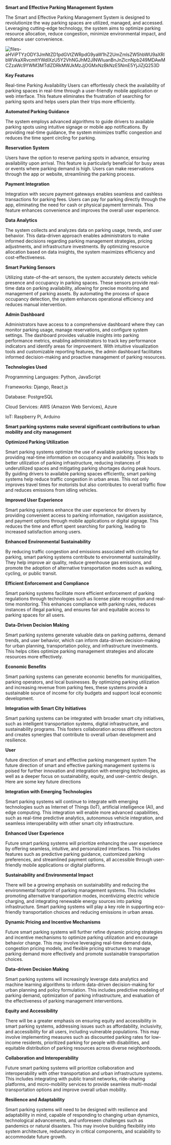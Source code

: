 **Smart and Effective Parking Management System**

The Smart and Effective Parking Management System is designed to revolutionize the way parking spaces are utilized, managed, and accessed. Leveraging cutting-edge technology, the system aims to optimize parking resource allocation, reduce congestion, minimize environmental impact, and enhance user convenience.

![files-aHViPTYzODY3JmNtZD1pdGVtZWRpdG9yaW1hZ2UmZmlsZW5hbWU9aXRlbWVkaXRvcmltYWdlXzU5Y2VhNGJhM2JlNWIuanBnJnZlcnNpb249MDAwMCZzaWc9YWM3MTdlZDRkMWJkMzJjOGMxNzBkNzE5NmE5YjJiZjQ253D](https://github.com/smartrbo/Mini-Project/assets/159227781/87ff9b7e-f008-494b-aba1-4de12cc9ee65)





**Key Features**

Real-time Parking Availability
Users can effortlessly check the availability of parking spaces in real-time through a user-friendly mobile application or web interface. This feature eliminates the frustration of searching for parking spots and helps users plan their trips more efficiently.

**Automated Parking Guidance**

The system employs advanced algorithms to guide drivers to available parking spots using intuitive signage or mobile app notifications. By providing real-time guidance, the system minimizes traffic congestion and reduces the time spent circling for parking.

**Reservation System**

Users have the option to reserve parking spots in advance, ensuring availability upon arrival. This feature is particularly beneficial for busy areas or events where parking demand is high. Users can make reservations through the app or website, streamlining the parking process.

**Payment Integration**

Integration with secure payment gateways enables seamless and cashless transactions for parking fees. Users can pay for parking directly through the app, eliminating the need for cash or physical payment terminals. This feature enhances convenience and improves the overall user experience.

**Data Analytics**

The system collects and analyzes data on parking usage, trends, and user behavior. This data-driven approach enables administrators to make informed decisions regarding parking management strategies, pricing adjustments, and infrastructure investments. By optimizing resource allocation based on data insights, the system maximizes efficiency and cost-effectiveness.

**Smart Parking Sensors**

Utilizing state-of-the-art sensors, the system accurately detects vehicle presence and occupancy in parking spaces. These sensors provide real-time data on parking availability, allowing for precise monitoring and management of parking assets. By automating the process of space occupancy detection, the system enhances operational efficiency and reduces manual intervention.

**Admin Dashboard**

Administrators have access to a comprehensive dashboard where they can monitor parking usage, manage reservations, and configure system settings. The dashboard provides valuable insights into parking performance metrics, enabling administrators to track key performance indicators and identify areas for improvement. With intuitive visualization tools and customizable reporting features, the admin dashboard facilitates informed decision-making and proactive management of parking resources.

**Technologies Used**

Programming Languages: Python, JavaScript

Frameworks: Django, React.js

Database: PostgreSQL

Cloud Services: AWS (Amazon Web Services), Azure

IoT: Raspberry Pi, Arduino

**Smart parking systems make several significant contributions to urban mobility and city management**

**Optimized Parking Utilization**

Smart parking systems optimize the use of available parking spaces by providing real-time information on occupancy and availability. This leads to better utilization of parking infrastructure, reducing instances of underutilized spaces and mitigating parking shortages during peak hours.
 By guiding drivers to available parking spaces efficiently, smart parking systems help reduce traffic congestion in urban areas. This not only improves travel times for motorists but also contributes to overall traffic flow and reduces emissions from idling vehicles.
 
**Improved User Experience** 

Smart parking systems enhance the user experience for drivers by providing convenient access to parking information, navigation assistance, and payment options through mobile applications or digital signage. This reduces the time and effort spent searching for parking, leading to increased satisfaction among users.

**Enhanced Environmental Sustainability**

By reducing traffic congestion and emissions associated with circling for parking, smart parking systems contribute to environmental sustainability. They help improve air quality, reduce greenhouse gas emissions, and promote the adoption of alternative transportation modes such as walking, cycling, or public transit.

**Efficient Enforcement and Compliance**

Smart parking systems facilitate more efficient enforcement of parking regulations through technologies such as license plate recognition and real-time monitoring. This enhances compliance with parking rules, reduces instances of illegal parking, and ensures fair and equitable access to parking spaces for all users.

**Data-Driven Decision Making**

Smart parking systems generate valuable data on parking patterns, demand trends, and user behavior, which can inform data-driven decision-making for urban planning, transportation policy, and infrastructure investments. This helps cities optimize parking management strategies and allocate resources more effectively.

**Economic Benefits**

Smart parking systems can generate economic benefits for municipalities, parking operators, and local businesses. By optimizing parking utilization and increasing revenue from parking fees, these systems provide a sustainable source of income for city budgets and support local economic development.

**Integration with Smart City Initiatives** 

Smart parking systems can be integrated with broader smart city initiatives, such as intelligent transportation systems, digital infrastructure, and sustainability programs. This fosters collaboration across different sectors and creates synergies that contribute to overall urban development and resilience.


**User**

future direction of smart and efffective parking mangement system
The future direction of smart and effective parking management systems is poised for further innovation and integration with emerging technologies, as well as a deeper focus on sustainability, equity, and user-centric design. Here are some key future directions

**Integration with Emerging Technologies**

Smart parking systems will continue to integrate with emerging technologies such as Internet of Things (IoT), artificial intelligence (AI), and edge computing. This integration will enable more advanced capabilities, such as real-time predictive analytics, autonomous vehicle integration, and seamless interoperability with other smart city infrastructure.

**Enhanced User Experience**

Future smart parking systems will prioritize enhancing the user experience by offering seamless, intuitive, and personalized interfaces. This includes features such as predictive parking guidance, customized parking preferences, and streamlined payment options, all accessible through user-friendly mobile applications or digital platforms.

**Sustainability and Environmental Impact**

There will be a growing emphasis on sustainability and reducing the environmental footprint of parking management systems. This includes promoting alternative transportation modes, incentivizing electric vehicle charging, and integrating renewable energy sources into parking infrastructure. Smart parking systems will play a key role in supporting eco-friendly transportation choices and reducing emissions in urban areas.

**Dynamic Pricing and Incentive Mechanisms**

Future smart parking systems will further refine dynamic pricing strategies and incentive mechanisms to optimize parking utilization and encourage behavior change. This may involve leveraging real-time demand data, congestion pricing models, and flexible pricing structures to manage parking demand more effectively and promote sustainable transportation choices.

**Data-driven Decision Making**

Smart parking systems will increasingly leverage data analytics and machine learning algorithms to inform data-driven decision-making for urban planning and policy formulation. This includes predictive modeling of parking demand, optimization of parking infrastructure, and evaluation of the effectiveness of parking management interventions.

**Equity and Accessibility**

There will be a greater emphasis on ensuring equity and accessibility in smart parking systems, addressing issues such as affordability, inclusivity, and accessibility for all users, including vulnerable populations. This may involve implementing measures such as discounted parking rates for low-income residents, prioritized parking for people with disabilities, and equitable distribution of parking resources across diverse neighborhoods.

**Collaboration and Interoperability**

Future smart parking systems will prioritize collaboration and interoperability with other transportation and urban infrastructure systems. This includes integrating with public transit networks, ride-sharing platforms, and micro-mobility services to provide seamless multi-modal transportation options and improve overall urban mobility.

**Resilience and Adaptability**

Smart parking systems will need to be designed with resilience and adaptability in mind, capable of responding to changing urban dynamics, technological advancements, and unforeseen challenges such as pandemics or natural disasters. This may involve building flexibility into system architecture, redundancy in critical components, and scalability to accommodate future growth.
